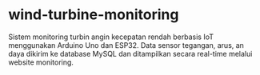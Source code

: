 # wind-turbine-monitoring
Sistem monitoring turbin angin kecepatan rendah berbasis IoT menggunakan Arduino Uno dan ESP32. Data sensor tegangan, arus, an daya dikirim ke database MySQL dan ditampilkan secara real-time melalui website monitoring. 
